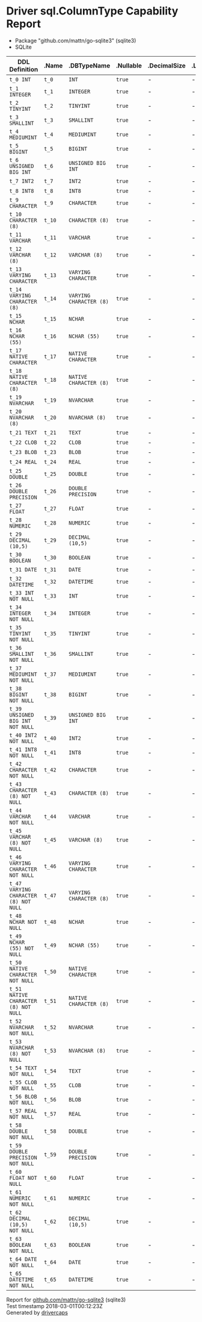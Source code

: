 
# Driver sql.ColumnType Capability Report

- Package "github.com/mattn/go-sqlite3" (sqlite3)
- SQLite

<table>
	<thead>
		<tr>
			<th>DDL Definition</th><th>.Name</th><th>.DBTypeName</th><th>.Nullable</th><th>.DecimalSize</th><th>.Length</th><th>.ScanType</th>
		</tr>
	</thead>
	<tbody>
		<tr>
			<td nowrap><code>t_0 INT</code></td>
			<td nowrap><code>t_0</code></td>
			<td nowrap><code>INT</code></td>
			<td nowrap><code>true</code></td>
			<td>-</td>
			<td>-</td>
			<td nowrap><code>nil</code></td>
		</tr>
		<tr>
			<td nowrap><code>t_1 INTEGER</code></td>
			<td nowrap><code>t_1</code></td>
			<td nowrap><code>INTEGER</code></td>
			<td nowrap><code>true</code></td>
			<td>-</td>
			<td>-</td>
			<td nowrap><code>nil</code></td>
		</tr>
		<tr>
			<td nowrap><code>t_2 TINYINT</code></td>
			<td nowrap><code>t_2</code></td>
			<td nowrap><code>TINYINT</code></td>
			<td nowrap><code>true</code></td>
			<td>-</td>
			<td>-</td>
			<td nowrap><code>nil</code></td>
		</tr>
		<tr>
			<td nowrap><code>t_3 SMALLINT</code></td>
			<td nowrap><code>t_3</code></td>
			<td nowrap><code>SMALLINT</code></td>
			<td nowrap><code>true</code></td>
			<td>-</td>
			<td>-</td>
			<td nowrap><code>nil</code></td>
		</tr>
		<tr>
			<td nowrap><code>t_4 MEDIUMINT</code></td>
			<td nowrap><code>t_4</code></td>
			<td nowrap><code>MEDIUMINT</code></td>
			<td nowrap><code>true</code></td>
			<td>-</td>
			<td>-</td>
			<td nowrap><code>nil</code></td>
		</tr>
		<tr>
			<td nowrap><code>t_5 BIGINT</code></td>
			<td nowrap><code>t_5</code></td>
			<td nowrap><code>BIGINT</code></td>
			<td nowrap><code>true</code></td>
			<td>-</td>
			<td>-</td>
			<td nowrap><code>nil</code></td>
		</tr>
		<tr>
			<td nowrap><code>t_6 UNSIGNED BIG INT</code></td>
			<td nowrap><code>t_6</code></td>
			<td nowrap><code>UNSIGNED BIG INT</code></td>
			<td nowrap><code>true</code></td>
			<td>-</td>
			<td>-</td>
			<td nowrap><code>nil</code></td>
		</tr>
		<tr>
			<td nowrap><code>t_7 INT2</code></td>
			<td nowrap><code>t_7</code></td>
			<td nowrap><code>INT2</code></td>
			<td nowrap><code>true</code></td>
			<td>-</td>
			<td>-</td>
			<td nowrap><code>nil</code></td>
		</tr>
		<tr>
			<td nowrap><code>t_8 INT8</code></td>
			<td nowrap><code>t_8</code></td>
			<td nowrap><code>INT8</code></td>
			<td nowrap><code>true</code></td>
			<td>-</td>
			<td>-</td>
			<td nowrap><code>nil</code></td>
		</tr>
		<tr>
			<td nowrap><code>t_9 CHARACTER</code></td>
			<td nowrap><code>t_9</code></td>
			<td nowrap><code>CHARACTER</code></td>
			<td nowrap><code>true</code></td>
			<td>-</td>
			<td>-</td>
			<td nowrap><code>nil</code></td>
		</tr>
		<tr>
			<td nowrap><code>t_10 CHARACTER (8)</code></td>
			<td nowrap><code>t_10</code></td>
			<td nowrap><code>CHARACTER (8)</code></td>
			<td nowrap><code>true</code></td>
			<td>-</td>
			<td>-</td>
			<td nowrap><code>nil</code></td>
		</tr>
		<tr>
			<td nowrap><code>t_11 VARCHAR</code></td>
			<td nowrap><code>t_11</code></td>
			<td nowrap><code>VARCHAR</code></td>
			<td nowrap><code>true</code></td>
			<td>-</td>
			<td>-</td>
			<td nowrap><code>nil</code></td>
		</tr>
		<tr>
			<td nowrap><code>t_12 VARCHAR (8)</code></td>
			<td nowrap><code>t_12</code></td>
			<td nowrap><code>VARCHAR (8)</code></td>
			<td nowrap><code>true</code></td>
			<td>-</td>
			<td>-</td>
			<td nowrap><code>nil</code></td>
		</tr>
		<tr>
			<td nowrap><code>t_13 VARYING CHARACTER</code></td>
			<td nowrap><code>t_13</code></td>
			<td nowrap><code>VARYING CHARACTER</code></td>
			<td nowrap><code>true</code></td>
			<td>-</td>
			<td>-</td>
			<td nowrap><code>nil</code></td>
		</tr>
		<tr>
			<td nowrap><code>t_14 VARYING CHARACTER (8)</code></td>
			<td nowrap><code>t_14</code></td>
			<td nowrap><code>VARYING CHARACTER (8)</code></td>
			<td nowrap><code>true</code></td>
			<td>-</td>
			<td>-</td>
			<td nowrap><code>nil</code></td>
		</tr>
		<tr>
			<td nowrap><code>t_15 NCHAR</code></td>
			<td nowrap><code>t_15</code></td>
			<td nowrap><code>NCHAR</code></td>
			<td nowrap><code>true</code></td>
			<td>-</td>
			<td>-</td>
			<td nowrap><code>nil</code></td>
		</tr>
		<tr>
			<td nowrap><code>t_16 NCHAR (55)</code></td>
			<td nowrap><code>t_16</code></td>
			<td nowrap><code>NCHAR (55)</code></td>
			<td nowrap><code>true</code></td>
			<td>-</td>
			<td>-</td>
			<td nowrap><code>nil</code></td>
		</tr>
		<tr>
			<td nowrap><code>t_17 NATIVE CHARACTER</code></td>
			<td nowrap><code>t_17</code></td>
			<td nowrap><code>NATIVE CHARACTER</code></td>
			<td nowrap><code>true</code></td>
			<td>-</td>
			<td>-</td>
			<td nowrap><code>nil</code></td>
		</tr>
		<tr>
			<td nowrap><code>t_18 NATIVE CHARACTER (8)</code></td>
			<td nowrap><code>t_18</code></td>
			<td nowrap><code>NATIVE CHARACTER (8)</code></td>
			<td nowrap><code>true</code></td>
			<td>-</td>
			<td>-</td>
			<td nowrap><code>nil</code></td>
		</tr>
		<tr>
			<td nowrap><code>t_19 NVARCHAR</code></td>
			<td nowrap><code>t_19</code></td>
			<td nowrap><code>NVARCHAR</code></td>
			<td nowrap><code>true</code></td>
			<td>-</td>
			<td>-</td>
			<td nowrap><code>nil</code></td>
		</tr>
		<tr>
			<td nowrap><code>t_20 NVARCHAR (8)</code></td>
			<td nowrap><code>t_20</code></td>
			<td nowrap><code>NVARCHAR (8)</code></td>
			<td nowrap><code>true</code></td>
			<td>-</td>
			<td>-</td>
			<td nowrap><code>nil</code></td>
		</tr>
		<tr>
			<td nowrap><code>t_21 TEXT</code></td>
			<td nowrap><code>t_21</code></td>
			<td nowrap><code>TEXT</code></td>
			<td nowrap><code>true</code></td>
			<td>-</td>
			<td>-</td>
			<td nowrap><code>nil</code></td>
		</tr>
		<tr>
			<td nowrap><code>t_22 CLOB</code></td>
			<td nowrap><code>t_22</code></td>
			<td nowrap><code>CLOB</code></td>
			<td nowrap><code>true</code></td>
			<td>-</td>
			<td>-</td>
			<td nowrap><code>nil</code></td>
		</tr>
		<tr>
			<td nowrap><code>t_23 BLOB</code></td>
			<td nowrap><code>t_23</code></td>
			<td nowrap><code>BLOB</code></td>
			<td nowrap><code>true</code></td>
			<td>-</td>
			<td>-</td>
			<td nowrap><code>nil</code></td>
		</tr>
		<tr>
			<td nowrap><code>t_24 REAL</code></td>
			<td nowrap><code>t_24</code></td>
			<td nowrap><code>REAL</code></td>
			<td nowrap><code>true</code></td>
			<td>-</td>
			<td>-</td>
			<td nowrap><code>nil</code></td>
		</tr>
		<tr>
			<td nowrap><code>t_25 DOUBLE</code></td>
			<td nowrap><code>t_25</code></td>
			<td nowrap><code>DOUBLE</code></td>
			<td nowrap><code>true</code></td>
			<td>-</td>
			<td>-</td>
			<td nowrap><code>nil</code></td>
		</tr>
		<tr>
			<td nowrap><code>t_26 DOUBLE PRECISION</code></td>
			<td nowrap><code>t_26</code></td>
			<td nowrap><code>DOUBLE PRECISION</code></td>
			<td nowrap><code>true</code></td>
			<td>-</td>
			<td>-</td>
			<td nowrap><code>nil</code></td>
		</tr>
		<tr>
			<td nowrap><code>t_27 FLOAT</code></td>
			<td nowrap><code>t_27</code></td>
			<td nowrap><code>FLOAT</code></td>
			<td nowrap><code>true</code></td>
			<td>-</td>
			<td>-</td>
			<td nowrap><code>nil</code></td>
		</tr>
		<tr>
			<td nowrap><code>t_28 NUMERIC</code></td>
			<td nowrap><code>t_28</code></td>
			<td nowrap><code>NUMERIC</code></td>
			<td nowrap><code>true</code></td>
			<td>-</td>
			<td>-</td>
			<td nowrap><code>nil</code></td>
		</tr>
		<tr>
			<td nowrap><code>t_29 DECIMAL (10,5)</code></td>
			<td nowrap><code>t_29</code></td>
			<td nowrap><code>DECIMAL (10,5)</code></td>
			<td nowrap><code>true</code></td>
			<td>-</td>
			<td>-</td>
			<td nowrap><code>nil</code></td>
		</tr>
		<tr>
			<td nowrap><code>t_30 BOOLEAN</code></td>
			<td nowrap><code>t_30</code></td>
			<td nowrap><code>BOOLEAN</code></td>
			<td nowrap><code>true</code></td>
			<td>-</td>
			<td>-</td>
			<td nowrap><code>nil</code></td>
		</tr>
		<tr>
			<td nowrap><code>t_31 DATE</code></td>
			<td nowrap><code>t_31</code></td>
			<td nowrap><code>DATE</code></td>
			<td nowrap><code>true</code></td>
			<td>-</td>
			<td>-</td>
			<td nowrap><code>nil</code></td>
		</tr>
		<tr>
			<td nowrap><code>t_32 DATETIME</code></td>
			<td nowrap><code>t_32</code></td>
			<td nowrap><code>DATETIME</code></td>
			<td nowrap><code>true</code></td>
			<td>-</td>
			<td>-</td>
			<td nowrap><code>nil</code></td>
		</tr>
		<tr>
			<td nowrap><code>t_33 INT NOT NULL</code></td>
			<td nowrap><code>t_33</code></td>
			<td nowrap><code>INT</code></td>
			<td nowrap><code>true</code></td>
			<td>-</td>
			<td>-</td>
			<td nowrap><code>nil</code></td>
		</tr>
		<tr>
			<td nowrap><code>t_34 INTEGER NOT NULL</code></td>
			<td nowrap><code>t_34</code></td>
			<td nowrap><code>INTEGER</code></td>
			<td nowrap><code>true</code></td>
			<td>-</td>
			<td>-</td>
			<td nowrap><code>nil</code></td>
		</tr>
		<tr>
			<td nowrap><code>t_35 TINYINT NOT NULL</code></td>
			<td nowrap><code>t_35</code></td>
			<td nowrap><code>TINYINT</code></td>
			<td nowrap><code>true</code></td>
			<td>-</td>
			<td>-</td>
			<td nowrap><code>nil</code></td>
		</tr>
		<tr>
			<td nowrap><code>t_36 SMALLINT NOT NULL</code></td>
			<td nowrap><code>t_36</code></td>
			<td nowrap><code>SMALLINT</code></td>
			<td nowrap><code>true</code></td>
			<td>-</td>
			<td>-</td>
			<td nowrap><code>nil</code></td>
		</tr>
		<tr>
			<td nowrap><code>t_37 MEDIUMINT NOT NULL</code></td>
			<td nowrap><code>t_37</code></td>
			<td nowrap><code>MEDIUMINT</code></td>
			<td nowrap><code>true</code></td>
			<td>-</td>
			<td>-</td>
			<td nowrap><code>nil</code></td>
		</tr>
		<tr>
			<td nowrap><code>t_38 BIGINT NOT NULL</code></td>
			<td nowrap><code>t_38</code></td>
			<td nowrap><code>BIGINT</code></td>
			<td nowrap><code>true</code></td>
			<td>-</td>
			<td>-</td>
			<td nowrap><code>nil</code></td>
		</tr>
		<tr>
			<td nowrap><code>t_39 UNSIGNED BIG INT NOT NULL</code></td>
			<td nowrap><code>t_39</code></td>
			<td nowrap><code>UNSIGNED BIG INT</code></td>
			<td nowrap><code>true</code></td>
			<td>-</td>
			<td>-</td>
			<td nowrap><code>nil</code></td>
		</tr>
		<tr>
			<td nowrap><code>t_40 INT2 NOT NULL</code></td>
			<td nowrap><code>t_40</code></td>
			<td nowrap><code>INT2</code></td>
			<td nowrap><code>true</code></td>
			<td>-</td>
			<td>-</td>
			<td nowrap><code>nil</code></td>
		</tr>
		<tr>
			<td nowrap><code>t_41 INT8 NOT NULL</code></td>
			<td nowrap><code>t_41</code></td>
			<td nowrap><code>INT8</code></td>
			<td nowrap><code>true</code></td>
			<td>-</td>
			<td>-</td>
			<td nowrap><code>nil</code></td>
		</tr>
		<tr>
			<td nowrap><code>t_42 CHARACTER NOT NULL</code></td>
			<td nowrap><code>t_42</code></td>
			<td nowrap><code>CHARACTER</code></td>
			<td nowrap><code>true</code></td>
			<td>-</td>
			<td>-</td>
			<td nowrap><code>nil</code></td>
		</tr>
		<tr>
			<td nowrap><code>t_43 CHARACTER (8) NOT NULL</code></td>
			<td nowrap><code>t_43</code></td>
			<td nowrap><code>CHARACTER (8)</code></td>
			<td nowrap><code>true</code></td>
			<td>-</td>
			<td>-</td>
			<td nowrap><code>nil</code></td>
		</tr>
		<tr>
			<td nowrap><code>t_44 VARCHAR NOT NULL</code></td>
			<td nowrap><code>t_44</code></td>
			<td nowrap><code>VARCHAR</code></td>
			<td nowrap><code>true</code></td>
			<td>-</td>
			<td>-</td>
			<td nowrap><code>nil</code></td>
		</tr>
		<tr>
			<td nowrap><code>t_45 VARCHAR (8) NOT NULL</code></td>
			<td nowrap><code>t_45</code></td>
			<td nowrap><code>VARCHAR (8)</code></td>
			<td nowrap><code>true</code></td>
			<td>-</td>
			<td>-</td>
			<td nowrap><code>nil</code></td>
		</tr>
		<tr>
			<td nowrap><code>t_46 VARYING CHARACTER NOT NULL</code></td>
			<td nowrap><code>t_46</code></td>
			<td nowrap><code>VARYING CHARACTER</code></td>
			<td nowrap><code>true</code></td>
			<td>-</td>
			<td>-</td>
			<td nowrap><code>nil</code></td>
		</tr>
		<tr>
			<td nowrap><code>t_47 VARYING CHARACTER (8) NOT NULL</code></td>
			<td nowrap><code>t_47</code></td>
			<td nowrap><code>VARYING CHARACTER (8)</code></td>
			<td nowrap><code>true</code></td>
			<td>-</td>
			<td>-</td>
			<td nowrap><code>nil</code></td>
		</tr>
		<tr>
			<td nowrap><code>t_48 NCHAR NOT NULL</code></td>
			<td nowrap><code>t_48</code></td>
			<td nowrap><code>NCHAR</code></td>
			<td nowrap><code>true</code></td>
			<td>-</td>
			<td>-</td>
			<td nowrap><code>nil</code></td>
		</tr>
		<tr>
			<td nowrap><code>t_49 NCHAR (55) NOT NULL</code></td>
			<td nowrap><code>t_49</code></td>
			<td nowrap><code>NCHAR (55)</code></td>
			<td nowrap><code>true</code></td>
			<td>-</td>
			<td>-</td>
			<td nowrap><code>nil</code></td>
		</tr>
		<tr>
			<td nowrap><code>t_50 NATIVE CHARACTER NOT NULL</code></td>
			<td nowrap><code>t_50</code></td>
			<td nowrap><code>NATIVE CHARACTER</code></td>
			<td nowrap><code>true</code></td>
			<td>-</td>
			<td>-</td>
			<td nowrap><code>nil</code></td>
		</tr>
		<tr>
			<td nowrap><code>t_51 NATIVE CHARACTER (8) NOT NULL</code></td>
			<td nowrap><code>t_51</code></td>
			<td nowrap><code>NATIVE CHARACTER (8)</code></td>
			<td nowrap><code>true</code></td>
			<td>-</td>
			<td>-</td>
			<td nowrap><code>nil</code></td>
		</tr>
		<tr>
			<td nowrap><code>t_52 NVARCHAR NOT NULL</code></td>
			<td nowrap><code>t_52</code></td>
			<td nowrap><code>NVARCHAR</code></td>
			<td nowrap><code>true</code></td>
			<td>-</td>
			<td>-</td>
			<td nowrap><code>nil</code></td>
		</tr>
		<tr>
			<td nowrap><code>t_53 NVARCHAR (8) NOT NULL</code></td>
			<td nowrap><code>t_53</code></td>
			<td nowrap><code>NVARCHAR (8)</code></td>
			<td nowrap><code>true</code></td>
			<td>-</td>
			<td>-</td>
			<td nowrap><code>nil</code></td>
		</tr>
		<tr>
			<td nowrap><code>t_54 TEXT NOT NULL</code></td>
			<td nowrap><code>t_54</code></td>
			<td nowrap><code>TEXT</code></td>
			<td nowrap><code>true</code></td>
			<td>-</td>
			<td>-</td>
			<td nowrap><code>nil</code></td>
		</tr>
		<tr>
			<td nowrap><code>t_55 CLOB NOT NULL</code></td>
			<td nowrap><code>t_55</code></td>
			<td nowrap><code>CLOB</code></td>
			<td nowrap><code>true</code></td>
			<td>-</td>
			<td>-</td>
			<td nowrap><code>nil</code></td>
		</tr>
		<tr>
			<td nowrap><code>t_56 BLOB NOT NULL</code></td>
			<td nowrap><code>t_56</code></td>
			<td nowrap><code>BLOB</code></td>
			<td nowrap><code>true</code></td>
			<td>-</td>
			<td>-</td>
			<td nowrap><code>nil</code></td>
		</tr>
		<tr>
			<td nowrap><code>t_57 REAL NOT NULL</code></td>
			<td nowrap><code>t_57</code></td>
			<td nowrap><code>REAL</code></td>
			<td nowrap><code>true</code></td>
			<td>-</td>
			<td>-</td>
			<td nowrap><code>nil</code></td>
		</tr>
		<tr>
			<td nowrap><code>t_58 DOUBLE NOT NULL</code></td>
			<td nowrap><code>t_58</code></td>
			<td nowrap><code>DOUBLE</code></td>
			<td nowrap><code>true</code></td>
			<td>-</td>
			<td>-</td>
			<td nowrap><code>nil</code></td>
		</tr>
		<tr>
			<td nowrap><code>t_59 DOUBLE PRECISION NOT NULL</code></td>
			<td nowrap><code>t_59</code></td>
			<td nowrap><code>DOUBLE PRECISION</code></td>
			<td nowrap><code>true</code></td>
			<td>-</td>
			<td>-</td>
			<td nowrap><code>nil</code></td>
		</tr>
		<tr>
			<td nowrap><code>t_60 FLOAT NOT NULL</code></td>
			<td nowrap><code>t_60</code></td>
			<td nowrap><code>FLOAT</code></td>
			<td nowrap><code>true</code></td>
			<td>-</td>
			<td>-</td>
			<td nowrap><code>nil</code></td>
		</tr>
		<tr>
			<td nowrap><code>t_61 NUMERIC NOT NULL</code></td>
			<td nowrap><code>t_61</code></td>
			<td nowrap><code>NUMERIC</code></td>
			<td nowrap><code>true</code></td>
			<td>-</td>
			<td>-</td>
			<td nowrap><code>nil</code></td>
		</tr>
		<tr>
			<td nowrap><code>t_62 DECIMAL (10,5) NOT NULL</code></td>
			<td nowrap><code>t_62</code></td>
			<td nowrap><code>DECIMAL (10,5)</code></td>
			<td nowrap><code>true</code></td>
			<td>-</td>
			<td>-</td>
			<td nowrap><code>nil</code></td>
		</tr>
		<tr>
			<td nowrap><code>t_63 BOOLEAN NOT NULL</code></td>
			<td nowrap><code>t_63</code></td>
			<td nowrap><code>BOOLEAN</code></td>
			<td nowrap><code>true</code></td>
			<td>-</td>
			<td>-</td>
			<td nowrap><code>nil</code></td>
		</tr>
		<tr>
			<td nowrap><code>t_64 DATE NOT NULL</code></td>
			<td nowrap><code>t_64</code></td>
			<td nowrap><code>DATE</code></td>
			<td nowrap><code>true</code></td>
			<td>-</td>
			<td>-</td>
			<td nowrap><code>nil</code></td>
		</tr>
		<tr>
			<td nowrap><code>t_65 DATETIME NOT NULL</code></td>
			<td nowrap><code>t_65</code></td>
			<td nowrap><code>DATETIME</code></td>
			<td nowrap><code>true</code></td>
			<td>-</td>
			<td>-</td>
			<td nowrap><code>nil</code></td>
		</tr>
	</tbody>
</table>

Report for [github.com/mattn/go-sqlite3](https://github.com/mattn/go-sqlite3) (sqlite3)<br/>
Test timestamp 2018-03-01T00:12:23Z<br/>
Generated by [drivercaps](https://github.com/jimsmart/drivercaps)

